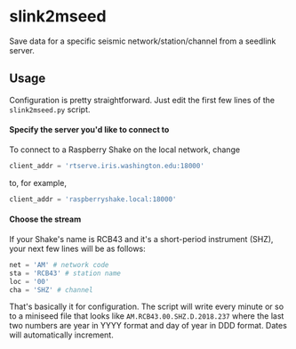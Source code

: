 # slink2mseed
Save data for a specific seismic network/station/channel from a seedlink server.

## Usage
Configuration is pretty straightforward. Just edit the first few lines of the `slink2mseed.py` script.

#### Specify the server you'd like to connect to
To connect to a Raspberry Shake on the local network, change
```python
client_addr = 'rtserve.iris.washington.edu:18000'
```
to, for example,
```python
client_addr = 'raspberryshake.local:18000'
```

#### Choose the stream
If your Shake's name is RCB43 and it's a short-period instrument (SHZ), your next few lines will be as follows:
```python
net = 'AM' # network code
sta = 'RCB43' # station name
loc = '00'
cha = 'SHZ' # channel
```

That's basically it for configuration. The script will write every minute or so to a miniseed file that looks like `AM.RCB43.00.SHZ.D.2018.237` where the last two numbers are year in YYYY format and day of year in DDD format. Dates will automatically increment.
